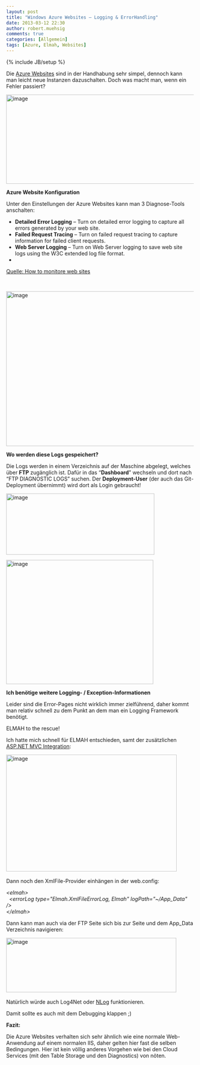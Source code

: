 ```yaml
---
layout: post
title: "Windows Azure Websites – Logging & ErrorHandling"
date: 2013-03-12 22:30
author: robert.muehsig
comments: true
categories: [Allgemein]
tags: [Azure, Elmah, Websites]
---
```

{% include JB/setup %}
<p>Die <a href="http://code-inside.de/blog/2013/03/02/windows-azure-websites-git-hosting-deployment-leicht-gemacht/">Azure Websites</a> sind in der Handhabung sehr simpel, dennoch kann man leicht neue Instanzen dazuschalten. Doch was macht man, wenn ein Fehler passiert?</p> <p><a href="{{BASE_PATH}}/assets/wp-images/image1783.png"><img title="image" style="border-top: 0px; border-right: 0px; border-bottom: 0px; border-left: 0px; display: inline" border="0" alt="image" src="{{BASE_PATH}}/assets/wp-images/image_thumb937.png" width="575" height="239"></a> </p> <p><strong>Azure Website Konfiguration</strong></p> <p>Unter den Einstellungen der Azure Websites kann man 3 Diagnose-Tools anschalten:</p> <ul> <li><strong>Detailed Error Logging</strong> – Turn on detailed error logging to capture all errors generated by your web site.  <li><strong>Failed Request Tracing</strong> – Turn on failed request tracing to capture information for failed client requests.  <li><strong>Web Server Logging</strong> – Turn on Web Server logging to save web site logs using the W3C extended log file format.</li> <li></li></ul> <p><a href="http://www.windowsazure.com/en-us/manage/services/web-sites/how-to-monitor-websites/">Quelle: How to monitore web sites</a><br></p> <p>&nbsp;</p> <p><a href="{{BASE_PATH}}/assets/wp-images/image1784.png"><img title="image" style="border-top: 0px; border-right: 0px; border-bottom: 0px; border-left: 0px; display: inline" border="0" alt="image" src="{{BASE_PATH}}/assets/wp-images/image_thumb938.png" width="622" height="415"></a> </p> <p><strong>Wo werden diese Logs gespeichert?</strong></p> <p>Die Logs werden in einem Verzeichnis auf der Maschine abgelegt, welches über <strong>FTP</strong> zugänglich ist. Dafür in das “<strong>Dashboard</strong>” wechseln und dort nach “FTP DIAGNOSTIC LOGS” suchen. Der <strong>Deployment-User</strong> (der auch das Git-Deployment übernimmt) wird dort als Login gebraucht!</p> <p><a href="{{BASE_PATH}}/assets/wp-images/image1785.png"><img title="image" style="border-top: 0px; border-right: 0px; border-bottom: 0px; border-left: 0px; display: inline" border="0" alt="image" src="{{BASE_PATH}}/assets/wp-images/image_thumb939.png" width="398" height="164"></a> </p> <p><a href="{{BASE_PATH}}/assets/wp-images/image1786.png"><img title="image" style="border-top: 0px; border-right: 0px; border-bottom: 0px; border-left: 0px; display: inline" border="0" alt="image" src="{{BASE_PATH}}/assets/wp-images/image_thumb940.png" width="395" height="333"></a> </p> <p><strong>Ich benötige weitere Logging- / Exception-Informationen</strong></p> <p>Leider sind die Error-Pages nicht wirklich immer zielführend, daher kommt man relativ schnell zu dem Punkt an dem man ein Logging Framework benötigt. </p> <p>ELMAH to the rescue!</p> <p>Ich hatte mich schnell für ELMAH entschieden, samt der zusätzlichen <a href="https://github.com/alexanderbeletsky/elmah.mvc">ASP.NET MVC Integration</a>:</p> <p><a href="{{BASE_PATH}}/assets/wp-images/image1787.png"><img title="image" style="border-top: 0px; border-right: 0px; border-bottom: 0px; border-left: 0px; display: inline" border="0" alt="image" src="{{BASE_PATH}}/assets/wp-images/image_thumb941.png" width="458" height="313"></a>&nbsp;</p> <p>Dann noch den XmlFile-Provider einhängen in der web.config:</p> <p><em>&lt;elmah&gt;<br>&nbsp; &lt;errorLog type="Elmah.XmlFileErrorLog, Elmah" logPath="~/App_Data" /&gt;<br>&lt;/elmah&gt;</em> <p>Dann kann man auch via der FTP Seite sich bis zur Seite und dem App_Data Verzeichnis navigieren:</p> <p><a href="{{BASE_PATH}}/assets/wp-images/image1788.png"><img title="image" style="border-top: 0px; border-right: 0px; border-bottom: 0px; border-left: 0px; display: inline" border="0" alt="image" src="{{BASE_PATH}}/assets/wp-images/image_thumb942.png" width="457" height="146"></a>&nbsp;</p> <p>Natürlich würde auch Log4Net oder <a href="http://code-inside.de/blog/2013/01/20/logging-mit-nlog/">NLog</a> funktionieren.</p> <p>Damit sollte es auch mit dem Debugging klappen ;)</p> <p><strong>Fazit:</strong></p> <p>Die Azure Websites verhalten sich sehr ähnlich wie eine normale Web-Anwendung auf einem normalen IIS, daher gelten hier fast die selben Bedingungen. Hier ist kein völlig anderes Vorgehen wie bei den Cloud Services (mit den Table Storage und den Diagnostics) von nöten.</p>
